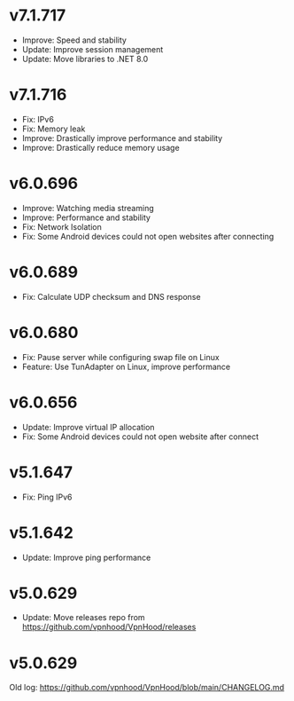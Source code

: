 # v7.1.717
* Improve: Speed and stability
* Update: Improve session management
* Update: Move libraries to .NET 8.0

# v7.1.716
* Fix: IPv6
* Fix: Memory leak
* Improve: Drastically improve performance and stability
* Improve: Drastically reduce memory usage

# v6.0.696
* Improve: Watching media streaming
* Improve: Performance and stability
* Fix: Network Isolation
* Fix: Some Android devices could not open websites after connecting

# v6.0.689
* Fix: Calculate UDP checksum and DNS response

# v6.0.680
* Fix: Pause server while configuring swap file on Linux
* Feature: Use TunAdapter on Linux, improve performance

# v6.0.656
* Update: Improve virtual IP allocation
* Fix: Some Android devices could not open website after connect

# v5.1.647
* Fix: Ping IPv6 

# v5.1.642
* Update: Improve ping performance

# v5.0.629
* Update: Move releases repo from https://github.com/vpnhood/VpnHood/releases

# v5.0.629
Old log: https://github.com/vpnhood/VpnHood/blob/main/CHANGELOG.md
